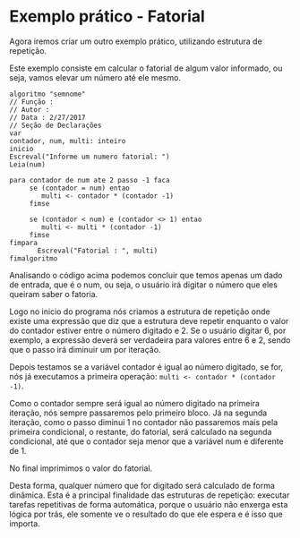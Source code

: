 # Exemplo prático - Fatorial

Agora iremos criar um outro exemplo prático, utilizando estrutura de repetição.

Este exemplo consiste em calcular o fatorial de algum valor informado, ou seja, vamos elevar um número até ele mesmo.

```
algoritmo "semnome"
// Função :
// Autor :
// Data : 2/27/2017
// Seção de Declarações
var
contador, num, multi: inteiro
inicio
Escreval("Informe um numero fatorial: ")
Leia(num)

para contador de num ate 2 passo -1 faca
     se (contador = num) entao
        multi <- contador * (contador -1)
     fimse

     se (contador < num) e (contador <> 1) entao
        multi <- multi * (contador -1)
     fimse
fimpara
       Escreval("Fatorial : ", multi)
fimalgoritmo
```

Analisando o código acima podemos concluir que temos apenas um dado de entrada, que é o num, ou seja, o usuário irá digitar o número que eles queiram saber o fatoria.

Logo no inicio do programa nós criamos a estrutura de repetição onde existe uma expressão que diz que a estrutura deve repetir enquanto o valor do contador estiver entre o número digitado e 2. Se o usuário digitar 6, por exemplo, a expressão deverá ser verdadeira para valores entre 6 e 2, sendo que o passo irá diminuir um por iteração.

Depois testamos se a variável contador é igual ao número digitado, se for, nós já executamos a primeira operação: `multi <- contador * (contador -1)`.

Como o contador sempre será igual ao número digitado na primeira iteração, nós sempre passaremos pelo primeiro bloco. Já na segunda iteração, como o passo diminui 1 no contador não passaremos mais pela primeira condicional, o restante, do fatorial, será calculado na segunda condicional, até que o contador seja menor que a variável num e diferente de 1.

No final imprimimos o valor do fatorial.

Desta forma, qualquer número que for digitado será calculado de forma dinâmica. Esta é a principal finalidade das estruturas de repetição: executar tarefas repetitivas de forma automática, porque o usuário não enxerga esta lógica por trás, ele somente ve o resultado do que ele espera e é isso que importa.